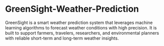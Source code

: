 # GreenSight-Weather-Prediction
GreenSight is a smart weather prediction system that leverages machine learning algorithms to forecast weather conditions with high precision. It is built to support farmers, travelers, researchers, and environmental planners with reliable short-term and long-term weather insights.
